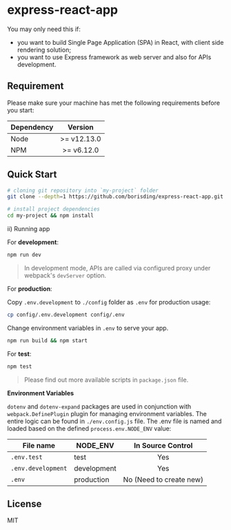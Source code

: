 <h1>express-react-app</h1>

You may only need this if:

- you want to build Single Page Application (SPA) in React, with client side rendering solution;
- you want to use Express framework as web server and also for APIs development.

## Requirement

Please make sure your machine has met the following requirements before you start:

| Dependency |   Version   |
| ---------- | :---------: |
| Node       | >= v12.13.0 |
| NPM        | >= v6.12.0  |

## Quick Start

```bash
# cloning git repository into `my-project` folder
git clone --depth=1 https://github.com/borisding/express-react-app.git my-project

# install project dependencies
cd my-project && npm install
```

ii) Running app

For **development**:

```bash
npm run dev
```

> In development mode, APIs are called via configured proxy under webpack's `devServer` option.

For **production**:

Copy `.env.development` to `./config` folder as `.env` for production usage:

```bash
cp config/.env.development config/.env
```

Change environment variables in `.env` to serve your app.

```bash
npm run build && npm start
```

For **test**:

```bash
npm test
```

> Please find out more available scripts in `package.json` file.

**Environment Variables**

`dotenv` and `dotenv-expand` packages are used in conjunction with `webpack.DefinePlugin` plugin for managing environment variables. The entire logic can be found in `./env.config.js` file. The .env file is named and loaded based on the defined `process.env.NODE_ENV` value:

| File name          | NODE_ENV    |    In Source Control    |
| ------------------ | ----------- | :---------------------: |
| `.env.test`        | test        |           Yes           |
| `.env.development` | development |           Yes           |
| `.env`             | production  | No (Need to create new) |

## License

MIT
